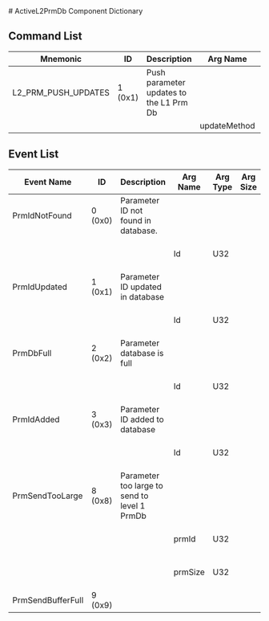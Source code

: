 <title>ActiveL2PrmDb Component Dictionary</title>
# ActiveL2PrmDb Component Dictionary


## Command List

|Mnemonic|ID|Description|Arg Name|Arg Type|Comment
|---|---|---|---|---|---|
|L2_PRM_PUSH_UPDATES|1 (0x1)|Push parameter updates to the L1 Prm Db| | |   
| | | |updateMethod|UpdateMethod||                    


## Event List

|Event Name|ID|Description|Arg Name|Arg Type|Arg Size|Description
|---|---|---|---|---|---|---|
|PrmIdNotFound|0 (0x0)|Parameter ID not found in database.| | | | |
| | | |Id|U32||The parameter ID|    
|PrmIdUpdated|1 (0x1)|Parameter ID updated in database| | | | |
| | | |Id|U32||The parameter ID|    
|PrmDbFull|2 (0x2)|Parameter database is full| | | | |
| | | |Id|U32||The parameter ID|    
|PrmIdAdded|3 (0x3)|Parameter ID added to database| | | | |
| | | |Id|U32||The parameter ID|    
|PrmSendTooLarge|8 (0x8)|Parameter too large to send to level 1 PrmDb| | | | |
| | | |prmId|U32||Parameter that could not be sent|    
| | | |prmSize|U32||Size of serialized parameter|    
|PrmSendBufferFull|9 (0x9)|| | | | |
